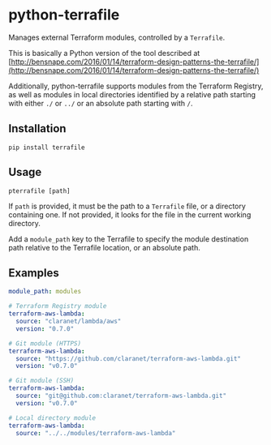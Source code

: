 # python-terrafile

Manages external Terraform modules, controlled by a `Terrafile`.

This is basically a Python version of the tool described at [http://bensnape.com/2016/01/14/terraform-design-patterns-the-terrafile/](http://bensnape.com/2016/01/14/terraform-design-patterns-the-terrafile/)

Additionally, python-terrafile supports modules from the Terraform Registry, as well as modules in local directories identified by a relative path starting with either `./` or `../` or an absolute path starting with `/`.

## Installation

```shell
pip install terrafile
```

## Usage

```shell
pterrafile [path]
```

If `path` is provided, it must be the path to a `Terrafile` file, or a directory containing one. If not provided, it looks for the file in the current working directory.

Add a `module_path` key to the Terrafile to specify the module destination
path relative to the Terrafile location, or an absolute path.

## Examples

```yaml
module_path: modules

# Terraform Registry module
terraform-aws-lambda:
  source: "claranet/lambda/aws"
  version: "0.7.0"

# Git module (HTTPS)
terraform-aws-lambda:
  source: "https://github.com/claranet/terraform-aws-lambda.git"
  version: "v0.7.0"

# Git module (SSH)
terraform-aws-lambda:
  source: "git@github.com:claranet/terraform-aws-lambda.git"
  version: "v0.7.0"

# Local directory module
terraform-aws-lambda:
  source: "../../modules/terraform-aws-lambda"
```
